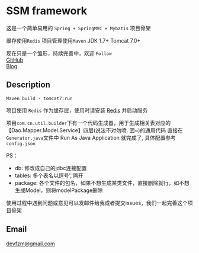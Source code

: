 # SSM framework
这是一个简单易用的  `Spring + SpringMVC + Mybatis` 项目骨架

缓存使用`Redis`
项目管理使用`Maven`
JDK 1.7+
Tomcat 7.0+ 

现在只是一个雏形，持续完善中，欢迎 `Follow`  
[GitHub](https://github.com/ifzm)  
[Blog](http://smileue.com)

## Description
`Maven build - tomcat7:run`

项目使用   `Redis` 作为缓存层，使用时请安装  [Redis](http://redis.io) 并启动服务

项目`com.cn.util.builder`下有一个代码生成器，用于生成相关表对应的【Dao.Mapper.Model.Service】四层(说法不对勿喷. 囧~)的通用代码
直接在`Generator.java`文件中  Run As Java Application 就完成了,
具体配置参考`config.json`

PS： 
- db:      修改成自己的jdbc连接配置
- tables:  多个表名以逗号','隔开
- package: 各个文件的包名，如果不想生成某类文件，直接删除就行，如不想生成Model，则将modelPackage删除

使用过程中遇到问题或意见可以发邮件给我或者提交issues，我们一起完善这个项目骨架


## Email
devfzm@gmail.com

